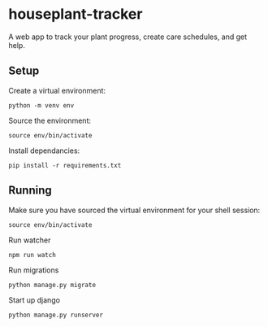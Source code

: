 # houseplant-tracker
A web app to track your plant progress, create care schedules, and get help.

## Setup
Create a virtual environment:
```
python -m venv env
```

Source the environment:
```
source env/bin/activate
```

Install dependancies:
```
pip install -r requirements.txt
```

## Running
Make sure you have sourced the virtual environment for your shell session:
```
source env/bin/activate
```

Run watcher
```
npm run watch
``` 

Run migrations
```
python manage.py migrate
```

Start up django
```
python manage.py runserver
```
